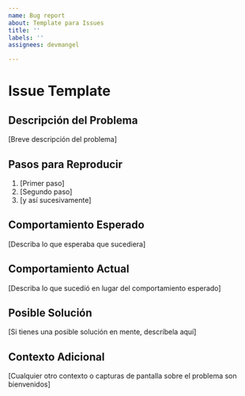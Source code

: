 ```yaml
---
name: Bug report
about: Template para Issues
title: ''
labels: ''
assignees: devmangel

---
```


# Issue Template

## Descripción del Problema
[Breve descripción del problema]

## Pasos para Reproducir
1. [Primer paso]
2. [Segundo paso]
3. [y así sucesivamente]

## Comportamiento Esperado
[Describa lo que esperaba que sucediera]

## Comportamiento Actual
[Describa lo que sucedió en lugar del comportamiento esperado]

## Posible Solución
[Si tienes una posible solución en mente, descríbela aquí]

## Contexto Adicional
[Cualquier otro contexto o capturas de pantalla sobre el problema son bienvenidos]
